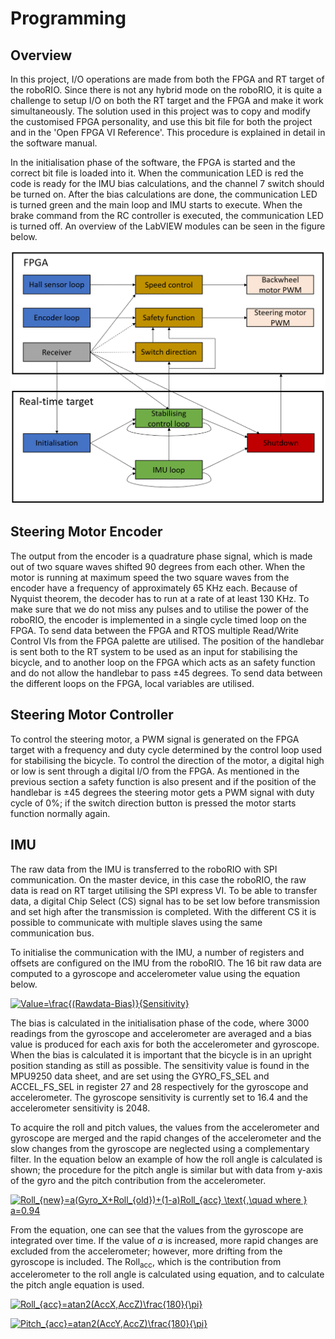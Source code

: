 # Programming

## Overview

In this project, I/O operations are made from both the FPGA and RT target of the roboRIO. Since there is not any hybrid mode on the roboRIO, it is quite a challenge to setup I/O on both the RT target and the FPGA and make it work simultaneously. The solution used in this project was to copy and modify the customised FPGA personality, and use this bit file for both the project and in the 'Open FPGA VI Reference'. This procedure is explained in detail in the software manual.

In the initialisation phase of the software, the FPGA is started and the correct bit file is loaded into it. When the communication LED is red the code is ready for the IMU bias calculations, and the channel 7 switch should be turned on. After the bias calculations are done, the communication LED is turned green and the main loop and IMU starts to execute. When the brake command from the RC controller is executed, the communication LED is turned off. An overview of the LabVIEW modules can be seen in the figure below.

![AutoBike-MDH](../Images/SoftwareOverview.PNG)

## Steering Motor Encoder

The output from the encoder is a quadrature phase signal, which is made out of two square waves shifted 90 degrees from each other. When the motor is running at maximum speed the two square waves from the encoder have a frequency of approximately 65 KHz each. Because of Nyquist theorem, the decoder has to run at a rate of at least 130 KHz. To make sure that we do not miss any pulses and to utilise the power of the roboRIO, the encoder is implemented in a single cycle timed loop on the FPGA. To send data between the FPGA and RTOS multiple Read/Write Control VIs from the FPGA palette are utilised. The position of the handlebar is sent both to the RT system to be used as an input for stabilising the bicycle, and to another loop on the FPGA which acts as an safety function and do not allow the handlebar to pass ±45 degrees. To send data between the different loops on the FPGA, local variables are utilised.

## Steering Motor Controller

To control the steering motor, a PWM signal is generated on the FPGA target with a frequency and duty cycle determined by the control loop used for stabilising the bicycle. To control the direction of the motor, a digital high or low is sent through a digital I/O from the FPGA. As mentioned in the previous section a safety function is also present and if the position of the handlebar is ±45 degrees the steering motor gets a PWM signal with duty cycle of 0%; if the switch direction button is pressed the motor starts function normally again.

## IMU

The raw data from the IMU is transferred to the roboRIO with SPI communication. On the master device, in this case the roboRIO, the raw data is read on RT target utilising the SPI express VI. To be able to transfer data, a digital Chip Select (CS) signal has to be set low before transmission and set high after the transmission is completed. With the different CS it is possible to communicate with multiple slaves using the same communication bus. 

To initialise the communication with the IMU, a number of registers and offsets are configured on the IMU from the roboRIO. The 16 bit raw data are computed to a gyroscope and accelerometer value using the equation below.


<a href="https://www.codecogs.com/eqnedit.php?latex=Value=\frac{(Rawdata-Bias)}{Sensitivity}" target="_blank"><img src="https://latex.codecogs.com/gif.latex?Value=\frac{(Rawdata-Bias)}{Sensitivity}" title="Value=\frac{(Rawdata-Bias)}{Sensitivity}" /></a>


The bias is calculated in the initialisation phase of the code, where 3000 readings from the gyroscope and accelerometer are averaged and a bias value is produced for each axis for both the accelerometer and gyroscope. When the bias is calculated it is important that the bicycle is in an upright position standing as still as possible. The sensitivity value is found in the MPU9250 data sheet, and are set using the  GYRO\_FS\_SEL and ACCEL\_FS\_SEL in register 27 and 28 respectively for the gyroscope and accelerometer. The gyroscope sensitivity is currently set to 16.4 and the accelerometer sensitivity is 2048.

To acquire the roll and pitch values, the values from the accelerometer and gyroscope are merged and the rapid changes of the accelerometer and the slow changes from the gyroscope are neglected using a complementary filter. In the equation below an example of how the roll angle is calculated is shown; the procedure for the pitch angle is similar but with data from y-axis of the gyro and the pitch contribution from the accelerometer.


<a href="https://www.codecogs.com/eqnedit.php?latex=Roll_{new}=a(Gyro_X&plus;Roll_{old})&plus;(1-a)Roll_{acc}&space;\text{,\quad&space;where&space;}&space;a=0.94" target="_blank"><img src="https://latex.codecogs.com/gif.latex?Roll_{new}=a(Gyro_X&plus;Roll_{old})&plus;(1-a)Roll_{acc}&space;\text{,\quad&space;where&space;}&space;a=0.94" title="Roll_{new}=a(Gyro_X+Roll_{old})+(1-a)Roll_{acc} \text{,\quad where } a=0.94" /></a>

From the equation, one can see that the values from the gyroscope are integrated over time. If the value of *a* is increased, more rapid changes are excluded from the accelerometer; however, more drifting from the gyroscope is included. The Roll<sub>acc</sub>, which is the contribution from accelerometer to the roll angle is calculated using equation, and to calculate the pitch angle equation is used.

<a href="https://www.codecogs.com/eqnedit.php?latex=Roll_{acc}=atan2(AccX,AccZ)\frac{180}{\pi}" target="_blank"><img src="https://latex.codecogs.com/gif.latex?Roll_{acc}=atan2(AccX,AccZ)\frac{180}{\pi}" title="Roll_{acc}=atan2(AccX,AccZ)\frac{180}{\pi}" /></a>


<a href="https://www.codecogs.com/eqnedit.php?latex=Pitch_{acc}=atan2(AccY,AccZ)\frac{180}{\pi}" target="_blank"><img src="https://latex.codecogs.com/gif.latex?Pitch_{acc}=atan2(AccY,AccZ)\frac{180}{\pi}" title="Pitch_{acc}=atan2(AccY,AccZ)\frac{180}{\pi}" /></a>
